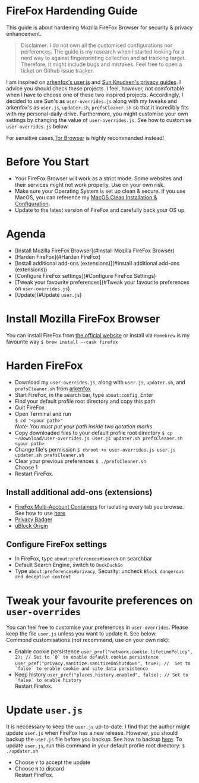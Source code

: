 # FireFox Hardending Guide
This guide is about hardening Mozilla FireFox Browser for security & privacy enhancement.

> Disclaimer: I do not own all the customised configurations nor perferences. The guide is my research when I started looking for a nerd way to against fingerprinting collection and ad tracking target. Therefore, it might include bugs and mistakes. Feel free to open a ticket on Github issue tracker. 
  
I am inspired on [arkenfox's user.js](https://github.com/arkenfox/user.js) and [Sun Knudsen's privacy guides](https://sunknudsen.com/privacy-guides/how-to-configure-firefox-for-privacy-and-security). I advice you should check these projects. I feel, however, not comfortable when I have to choose one of these two inspired projects. Accordingly, I decided to use Sun's as `user-overrides.js` along with my tweaks and arkenfox's as `user.js`, `updater.sh`, `prefsCleaner.sh` so that it incredibly fits with my personal-daily-drive. Furthermore, you might customise your own settings by changing the value of `user-overrides.js`. See how to customise `user-overrides.js` below.   

For sensitive cases,[Tor Browser](https://torproject.org) is highly recommended instead!  
# Before You Start
- Your FireFox Browser will work as a strict mode. Some websites and their services might not work properly. Use on your own risk.  
- Make sure your Operating System is set up clean & secure. If you use MacOS, you can reference my [MacOS Clean Installation & Configuration]().
- Update to the latest version of FireFox and carefully back your OS up.
# Agenda
- [Install Mozilla FireFox Browser](#Install Mozilla FireFox Browser)
- [Harden FireFox](#Harden FireFox)
- [Install additional add-ons (extensions)](#Install additional add-ons (extensions))
- [Configure FireFox settings](#Configure FireFox Settings)
- [Tweak your favourite preferences](#Tweak your favourite preferences on `user-overrides.js`)
- [Update](#Update `user.js`)
# Install Mozilla FireFox Browser
You can install FireFox from [the official website](https://www.mozilla.org/en-US/firefox/new) or install via `Homebrew` is my favourite way
``
$ brew install --cask firefox
``
# Harden FireFox
- Download my `user-overrides.js`, along with `user.js`, `updater.sh`, and `prefsCleaner.sh` from [arkenfox](https://github.com/arkenfox/user.js)
- Start FireFox, in the search bar, type `about:config`, Enter
- Find your default profile root directory and copy this path
- Quit FireFox
- Open Terminal and run  
``
$ cd "<your path>"
``  
*Note: You must put your path inside two qotation marks*  
- Copy downloaded files to your default profile root directory
``
$ cp ~/Download/user-overrides.js user.js updater.sh prefsCleaner.sh <your path>
`` 
- Change file's permission
``
$ chroot +x user-overrides.js user.js updater.sh prefsCleaner.sh
``
- Clear your previous preferences
``
$ ./prefsCleaner.sh
``  
Choose 1
- Restart FireFox.  
## Install additional add-ons (extensions)
- [FireFox Multi-Account Containers](https://addons.mozilla.org/en-US/firefox/addon/multi-account-containers/) for isolating every tab you browse. See how to use [here](https://support.mozilla.org/en-US/kb/containers)
- [Privacy Badger](https://addons.mozilla.org/en-US/firefox/addon/privacy-badger17/)
- [uBlock Origin](https://addons.mozilla.org/en-US/firefox/addon/ublock-origin/?utm_source=addons.mozilla.org&utm_medium=referral&utm_content=search)
## Configure FireFox settings
- In FireFox, type `about:preferences#search` on searchbar
- Default Search Engine, switch to `DuckDuckGo`
- Type `about:preferences#privacy`, Security: uncheck `Block dangerous and deceptive content`
# Tweak your favourite preferences on `user-overrides`
You can feel free to customise your preferences in `user-overrides`. Please keep the file `user.js` unless you want to update it. See below.  
Commond customisations (not recommend, use on your own risk):  
- Enable cookie persistence
``
user_pref("network.cookie.lifetimePolicy", 2); // Set to `0` to enable default cookie persistence
``  
``
user_pref("privacy.sanitize.sanitizeOnShutdown", true); //  Set to `false` to enable cookie and site data persistence
``  
- Keep history
``
user_pref("places.history.enabled", false); // Set to `false` to enable history
``  
Restart Firefox.
# Update `user.js`
It is neccessary to keep the `user.js` up-to-date. I find that the author might update `user.js` when FireFox has a new release. However, you should backup the `user.js` file before you backup. See how to backup [here](https://github.com/arkenfox/user.js/wiki/2.2-Backup).
To update `user.js`, run this command in your default profile root directory:
``
$ ./updater.sh
``
- Choose `Y` to accept the update
- Choose `N` to discard  
Restart FireFox.

